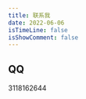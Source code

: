 ```yaml
---
title: 联系我
date: 2022-06-06
isTimeLine: false
isShowComment: false
---
```


## QQ
3118162644
